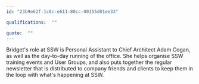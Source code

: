 ```yaml
---
id: "23b9e62f-1c0c-e611-80cc-00155d01ee33"

qualifications:  ""

quote:  ""
---
```


Bridget's role at SSW is Personal Assistant to Chief Architect Adam Cogan, as well as the day-to-day running of the office. She helps organise SSW training events and User Groups, and also puts together the regular newsletter that is distributed to company friends and clients to keep them in the loop with what's happening at SSW.
